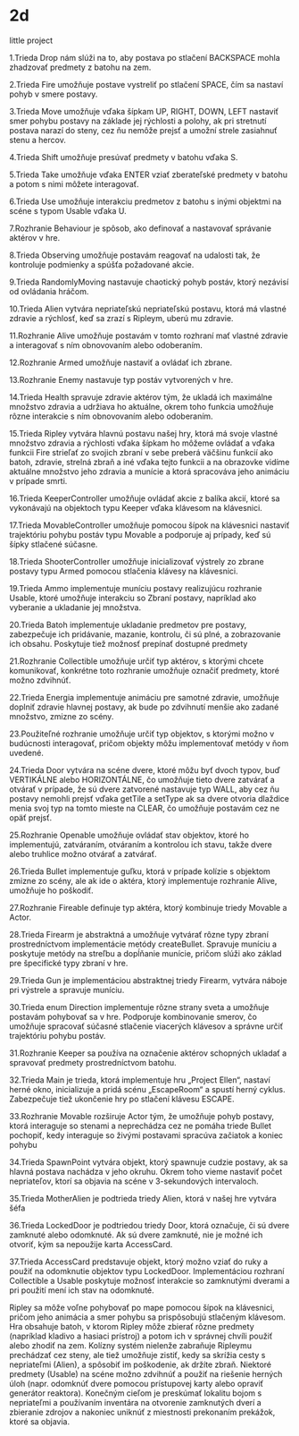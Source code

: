 # 2d
little project

1.Trieda Drop nám slúži na to, aby postava po stlačení BACKSPACE mohla zhadzovať predmety z batohu na zem.

2.Trieda Fire umožňuje postave vystreliť po stlačení SPACE, čím sa nastaví pohyb v smere postavy.

3.Trieda Move umožňuje vďaka šípkam UP, RIGHT, DOWN, LEFT nastaviť smer pohybu postavy na základe jej rýchlosti a polohy, ak pri stretnutí postava narazí do steny, cez ňu nemôže prejsť a umožní strele zasiahnuť stenu a hercov.

4.Trieda Shift umožňuje presúvať predmety v batohu vďaka S.

5.Trieda Take umožňuje vďaka ENTER vziať zberateľské predmety v batohu a potom s nimi môžete interagovať.

6.Trieda Use umožňuje interakciu predmetov z batohu s inými objektmi na scéne s typom Usable vďaka U.

7.Rozhranie Behaviour je spôsob, ako definovať a nastavovať správanie aktérov v hre.

8.Trieda Observing umožňuje postavám reagovať na udalosti tak, že kontroluje podmienky a spúšťa požadované akcie.

9.Trieda RandomlyMoving nastavuje chaotický pohyb postáv, ktorý nezávisí od ovládania hráčom.

10.Trieda Alien vytvára nepriateľskú nepriateľskú postavu, ktorá má vlastné zdravie a rýchlosť, keď sa zrazí s Ripleym, uberú mu zdravie.

11.Rozhranie Alive umožňuje postavám v tomto rozhraní mať vlastné zdravie a interagovať s ním obnovovaním alebo odoberaním.

12.Rozhranie Armed umožňuje nastaviť a ovládať ich zbrane.

13.Rozhranie Enemy nastavuje typ postáv vytvorených v hre.

14.Trieda Health spravuje zdravie aktérov tým, že ukladá ich maximálne množstvo zdravia a udržiava ho aktuálne, okrem toho funkcia umožňuje rôzne interakcie s ním obnovovaním alebo odoberaním.

15.Trieda Ripley vytvára hlavnú postavu našej hry, ktorá má svoje vlastné množstvo zdravia a rýchlosti vďaka šípkam ho môžeme ovládať a vďaka funkcii Fire strieľať zo svojich zbraní v sebe preberá väčšinu funkcií ako batoh, zdravie, strelná zbraň a iné vďaka tejto funkcii a na obrazovke vidíme aktuálne množstvo jeho zdravia a munície a ktorá spracováva jeho animáciu v prípade smrti.

16.Trieda KeeperController umožňuje ovládať akcie z balíka akcií, ktoré sa vykonávajú na objektoch typu Keeper vďaka klávesom na klávesnici.

17.Trieda MovableController umožňuje pomocou šípok na klávesnici nastaviť trajektóriu pohybu postáv typu Movable a podporuje aj prípady, keď sú šípky stlačené súčasne.

18.Trieda ShooterController umožňuje inicializovať výstrely zo zbrane postavy typu Armed pomocou stlačenia klávesy na klávesnici.

19.Trieda Ammo implementuje muníciu postavy realizujúcu rozhranie Usable, ktoré umožňuje interakciu so Zbraní postavy, napríklad ako vyberanie a ukladanie jej množstva.

20.Trieda Batoh implementuje ukladanie predmetov pre postavy, zabezpečuje ich pridávanie, mazanie, kontrolu, či sú plné, a zobrazovanie ich obsahu. Poskytuje tiež možnosť prepínať dostupné predmety

21.Rozhranie Collectible umožňuje určiť typ aktérov, s ktorými chcete komunikovať, konkrétne toto rozhranie umožňuje označiť predmety, ktoré možno zdvihnúť.

22.Trieda Energia implementuje animáciu pre samotné zdravie, umožňuje doplniť zdravie hlavnej postavy, ak bude po zdvihnutí menšie ako zadané množstvo, zmizne zo scény.

23.Použiteľné rozhranie umožňuje určiť typ objektov, s ktorými možno v budúcnosti interagovať, pričom objekty môžu implementovať metódy v ňom uvedené.

24.Trieda Door vytvára na scéne dvere, ktoré môžu byť dvoch typov, buď VERTIKÁLNE alebo HORIZONTÁLNE, čo umožňuje tieto dvere zatvárať a otvárať v prípade, že sú dvere zatvorené nastavuje typ WALL, aby cez ňu postavy nemohli prejsť vďaka getTile a setType ak sa dvere otvoria dlaždice menia svoj typ na tomto mieste na CLEAR, čo umožňuje postavám cez ne opäť prejsť.

25.Rozhranie Openable umožňuje ovládať stav objektov, ktoré ho implementujú, zatváraním, otváraním a kontrolou ich stavu, takže dvere alebo truhlice možno otvárať a zatvárať.

26.Trieda Bullet implementuje guľku, ktorá v prípade kolízie s objektom zmizne zo scény, ale ak ide o aktéra, ktorý implementuje rozhranie Alive, umožňuje ho poškodiť.

27.Rozhranie Fireable definuje typ aktéra, ktorý kombinuje triedy Movable a Actor.

28.Trieda Firearm je abstraktná a umožňuje vytvárať rôzne typy zbraní prostredníctvom implementácie metódy createBullet. Spravuje muníciu a poskytuje metódy na streľbu a dopĺňanie munície, pričom slúži ako základ pre špecifické typy zbraní v hre.

29.Trieda Gun je implementáciou abstraktnej triedy Firearm, vytvára náboje pri výstrele a spravuje muníciu.

30.Trieda enum Direction implementuje rôzne strany sveta a umožňuje postavám pohybovať sa v hre. Podporuje kombinovanie smerov, čo umožňuje spracovať súčasné stlačenie viacerých klávesov a správne určiť trajektóriu pohybu postáv.

31.Rozhranie Keeper sa používa na označenie aktérov schopných ukladať a spravovať predmety prostredníctvom batohu.

32.Trieda Main je trieda, ktorá implementuje hru „Project Ellen“, nastaví herné okno, inicializuje a pridá scénu „EscapeRoom“ a spustí herný cyklus. Zabezpečuje tiež ukončenie hry po stlačení klávesu ESCAPE.

33.Rozhranie Movable rozširuje Actor tým, že umožňuje pohyb postavy, ktorá interaguje so stenami a neprechádza cez ne pomáha triede Bullet pochopiť, kedy interaguje so živými postavami spracúva začiatok a koniec pohybu

34.Trieda SpawnPoint vytvára objekt, ktorý spawnuje cudzie postavy, ak sa hlavná postava nachádza v jeho okruhu. Okrem toho vieme nastaviť počet nepriateľov, ktorí sa objavia na scéne v 3-sekundových intervaloch.

35.Trieda MotherAlien je podtrieda triedy Alien, ktorá v našej hre vytvára šéfa

36.Trieda LockedDoor je podtriedou triedy Door, ktorá označuje, či sú dvere zamknuté alebo odomknuté. Ak sú dvere zamknuté, nie je možné ich otvoriť, kým sa nepoužije karta AccessCard.

37.Trieda AccessCard predstavuje objekt, ktorý možno vziať do ruky a použiť na odomknutie objektov typu LockedDoor. Implementáciou rozhraní Collectible a Usable poskytuje možnosť interakcie so zamknutými dverami a pri použití mení ich stav na odomknuté.

Ripley sa môže voľne pohybovať po mape pomocou šípok na klávesnici, pričom jeho animácia a smer pohybu sa prispôsobujú stlačeným klávesom. Hra obsahuje batoh, v ktorom Ripley môže zbierať rôzne predmety (napríklad kladivo a hasiaci prístroj) a potom ich v správnej chvíli použiť alebo zhodiť na zem. Kolízny systém nielenže zabraňuje Ripleymu prechádzať cez steny, ale tiež umožňuje zistiť, kedy sa skrížia cesty s nepriateľmi (Alien), a spôsobiť im poškodenie, ak držíte zbraň. Niektoré predmety (Usable) na scéne možno zdvihnúť a použiť na riešenie herných úloh (napr. odomknúť dvere pomocou prístupovej karty alebo opraviť generátor reaktora). Konečným cieľom je preskúmať lokalitu bojom s nepriateľmi a používaním inventára na otvorenie zamknutých dverí a zbieranie zdrojov a nakoniec uniknúť z miestnosti prekonaním prekážok, ktoré sa objavia.
